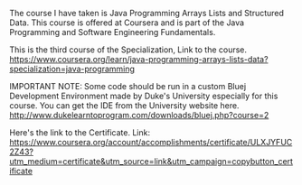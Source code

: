 The course I have taken is Java Programming Arrays Lists and Structured Data. This course is offered at Coursera and is part of the Java Programming and Software Engineering Fundamentals.

This is the third course of the Specialization, Link to the course. https://www.coursera.org/learn/java-programming-arrays-lists-data?specialization=java-programming

IMPORTANT NOTE: Some code should be run in a custom Bluej Development Environment made by Duke's University especially for this course. You can get the IDE from the University website here. http://www.dukelearntoprogram.com/downloads/bluej.php?course=2

Here's the link to the Certificate. Link: https://www.coursera.org/account/accomplishments/certificate/ULXJYFUC2Z43?utm_medium=certificate&utm_source=link&utm_campaign=copybutton_certificate
